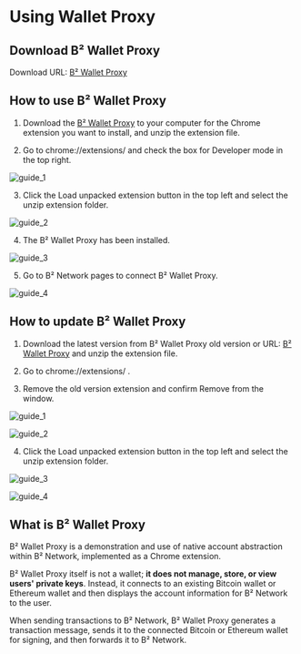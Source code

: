 # Using Wallet Proxy

## Download B² Wallet Proxy

Download URL: [B² Wallet Proxy](https://b2-static.bsquared.network/assets/wallet/b2-wallet-proxy-v0.1.2.zip)

## How to use B² Wallet Proxy

1. Download the [B² Wallet Proxy](https://b2-static.bsquared.network/assets/wallet/b2-wallet-proxy-v0.1.2.zip) to your computer for the Chrome extension you want to install, and unzip the extension file.

2. Go to chrome://extensions/ and check the box for Developer mode in the top right.

![guide_1](https://ipfs.io/ipfs/QmYysWMKtoF4UKquVr8tZUtjE3JwFrvhwJNwu9VWFJXLiC)

3. Click the Load unpacked extension button in the top left and select the unzip extension folder.

![guide_2](https://ipfs.io/ipfs/QmVdvjrpjfK2ddXfQ8DUyu8A4p5UximdhcP8vUwpYojkST)

4. The B² Wallet Proxy has been installed.

![guide_3](https://ipfs.io/ipfs/QmX1XLai7ancgjhCien5i9JJBQrmTbmE1R3k7EynfNWouY)

5. Go to B² Network pages to connect B² Wallet Proxy.

![guide_4](https://ipfs.io/ipfs/Qmcgo9jfH3kSBhYQHiT12u7LNKRXMn6LJuQzELxnz4q1MY)

## How to update B² Wallet Proxy

1. Download the latest version from B² Wallet Proxy old version or URL: [B² Wallet Proxy](https://b2-static.bsquared.network/assets/wallet/b2-wallet-proxy-v0.1.2.zip) and unzip the extension file.

2. Go to chrome://extensions/ .

3. Remove the old version extension and confirm Remove from the window.

![guide_1](https://ipfs.io/ipfs/QmXw6rDWZEAyWxCU1HATcPx1rEk1msJkrnGEMWuc5pyfco)

![guide_2](https://ipfs.io/ipfs/QmVuS2FowX2cByqkvmDvUabCm2MdyphBPwWA5nFPLBpgnE)

4. Click the Load unpacked extension button in the top left and select the unzip extension folder.

![guide_3](https://ipfs.io/ipfs/QmZh2RuQ8wFM3bgi4r1SAyx9DDqvxsza33s6HfyQrhfWAj)

![guide_4](https://ipfs.io/ipfs/QmRAYhq5gbMYwEnV6zBFqFEMS5dAu3zzLaaQ8Rck2a4DBj)

## What is B² Wallet Proxy

B² Wallet Proxy is a demonstration and use of native account abstraction within B² Network, implemented as a Chrome extension. 

B² Wallet Proxy itself is not a wallet; **it does not manage, store, or view users' private keys**. Instead, it connects to an existing Bitcoin wallet or Ethereum wallet and then displays the account information for B² Network to the user. 

When sending transactions to B² Network, B² Wallet Proxy generates a transaction message, sends it to the connected Bitcoin or Ethereum wallet for signing, and then forwards it to B² Network.
